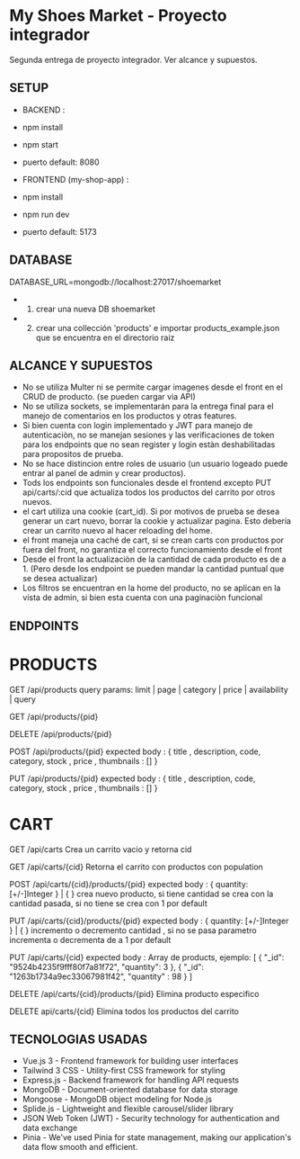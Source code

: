 # My Shoes Market - Proyecto integrador

Segunda entrega de proyecto integrador. Ver alcance y supuestos.

## SETUP

- BACKEND :
- npm install
- npm start
- puerto default: 8080

- FRONTEND (my-shop-app) :
- npm install
- npm run dev
- puerto default: 5173

## DATABASE

  DATABASE_URL=mongodb://localhost:27017/shoemarket
- 1. crear una nueva DB shoemarket
- 2. crear una collección 'products' e importar products_example.json que se encuentra en el directorio raiz


## ALCANCE Y SUPUESTOS

- No se utiliza Multer ni se permite cargar imagenes desde el front en el CRUD de producto. (se pueden cargar via API)
- No se utiliza sockets, se implementarán para la entrega final para el manejo de comentarios en los productos y otras features.
- Si bien cuenta con login implementado y JWT para manejo de autenticaciòn, no se manejan sesiones y las verificaciones de token para los endpoints que no sean register y login estàn deshabilitadas para propositos de prueba.
- No se hace distincion entre roles de usuario (un usuario logeado puede entrar al panel de admin y crear productos).
- Tods los endpoints son funcionales desde el frontend excepto PUT api/carts/:cid que actualiza todos los productos del carrito por otros nuevos.
- el cart utiliza una cookie (cart_id). Si por motivos de prueba se desea generar un cart nuevo, borrar la cookie y actualizar pagina. Esto deberia crear un carrito nuevo al hacer reloading del home.
- el front maneja una caché de cart, si se crean carts con productos por fuera del front, no garantiza el correcto funcionamiento desde el front
- Desde el front la actualizaciòn de la cantidad de cada producto es de a 1. (Pero desde los endpoint se pueden mandar la cantidad puntual que se desea actualizar)
- Los filtros se encuentran en la home del producto, no se aplican en la vista de admin, si bien esta cuenta con una paginaciòn funcional



## ENDPOINTS

# PRODUCTS

GET /api/products
query params: limit | page | category | price | availability  | query

GET /api/products/{pid}

DELETE /api/products/{pid}

POST /api/products/{pid}
expected body : { title , description, code, category, stock , price , thumbnails : [] }

PUT /api/products/{pid}
expected body : { title , description, code, category, stock , price , thumbnails : [] }


# CART

GET /api/carts
Crea un carrito vacio y retorna cid

GET /api/carts/{cid}
Retorna el carrito con productos con population

POST /api/carts/{cid}/products/{pid}
expected body : { quantity: [+/-]Integer } | { }
crea nuevo producto, si tiene cantidad se crea con la cantidad pasada, si no tiene se crea con 1 por default

PUT /api/carts/{cid}/products/{pid}
expected body : { quantity: [+/-]Integer } | { }
incremento o decremento cantidad , si no se pasa parametro incrementa o decrementa de a 1 por default

PUT /api/carts/{cid}
expected body : Array de products, ejemplo:
[
  {
      "_id": "9524b4235f9fff80f7a81f72",
      "quantity": 3
  },
  {
      "_id": "1263b1734a9ec33067981f42",
      "quantity" : 98
  }
]

DELETE /api/carts/{cid}/products/{pid}
Elimina producto especifico

DELETE api/carts/{cid}
Elimina todos los productos del carrito



## TECNOLOGIAS USADAS

- Vue.js 3 - Frontend framework for building user interfaces
- Tailwind 3 CSS - Utility-first CSS framework for styling
- Express.js - Backend framework for handling API requests
- MongoDB - Document-oriented database for data storage
- Mongoose - MongoDB object modeling for Node.js
- Splide.js - Lightweight and flexible carousel/slider library
- JSON Web Token (JWT) - Security technology for authentication and data exchange
- Pinia - We've used Pinia for state management, making our application's data flow smooth and efficient.
